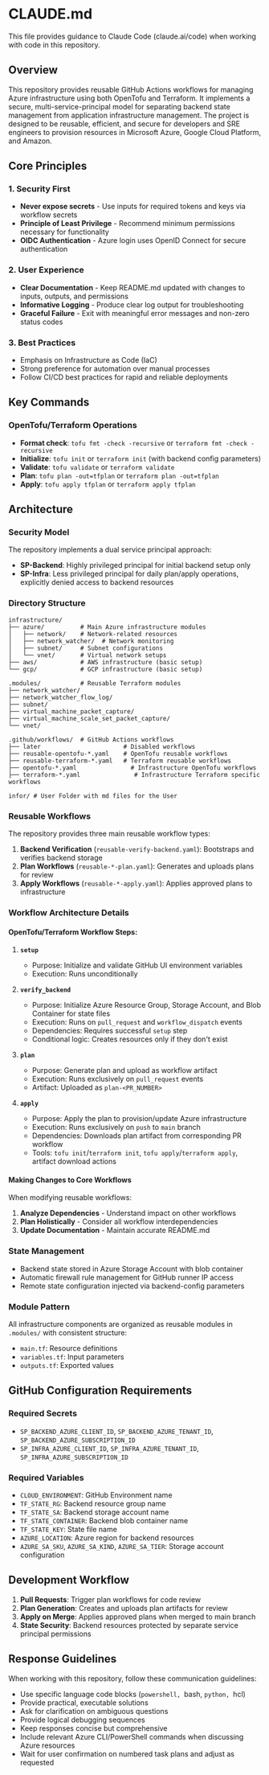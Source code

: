 # CLAUDE.md

This file provides guidance to Claude Code (claude.ai/code) when working with code in this repository.

## Overview

This repository provides reusable GitHub Actions workflows for managing Azure infrastructure using both OpenTofu and Terraform. It implements a secure, multi-service-principal model for separating backend state management from application infrastructure management. The project is designed to be reusable, efficient, and secure for developers and SRE engineers to provision resources in Microsoft Azure, Google Cloud Platform, and Amazon.

## Core Principles

### 1. Security First
- **Never expose secrets** - Use inputs for required tokens and keys via workflow secrets
- **Principle of Least Privilege** - Recommend minimum permissions necessary for functionality
- **OIDC Authentication** - Azure login uses OpenID Connect for secure authentication

### 2. User Experience
- **Clear Documentation** - Keep README.md updated with changes to inputs, outputs, and permissions
- **Informative Logging** - Produce clear log output for troubleshooting
- **Graceful Failure** - Exit with meaningful error messages and non-zero status codes

### 3. Best Practices
- Emphasis on Infrastructure as Code (IaC)
- Strong preference for automation over manual processes
- Follow CI/CD best practices for rapid and reliable deployments

## Key Commands

### OpenTofu/Terraform Operations
- **Format check**: `tofu fmt -check -recursive` or `terraform fmt -check -recursive`
- **Initialize**: `tofu init` or `terraform init` (with backend config parameters)
- **Validate**: `tofu validate` or `terraform validate`
- **Plan**: `tofu plan -out=tfplan` or `terraform plan -out=tfplan`
- **Apply**: `tofu apply tfplan` or `terraform apply tfplan`

## Architecture

### Security Model
The repository implements a dual service principal approach:
- **SP-Backend**: Highly privileged principal for initial backend setup only
- **SP-Infra**: Less privileged principal for daily plan/apply operations, explicitly denied access to backend resources

### Directory Structure
```
infrastructure/
├── azure/          # Main Azure infrastructure modules
│   ├── network/    # Network-related resources
│   ├── network_watcher/  # Network monitoring
│   ├── subnet/     # Subnet configurations
│   └── vnet/       # Virtual network setups
├── aws/            # AWS infrastructure (basic setup)
└── gcp/            # GCP infrastructure (basic setup)

.modules/           # Reusable Terraform modules
├── network_watcher/
├── network_watcher_flow_log/
├── subnet/
├── virtual_machine_packet_capture/
├── virtual_machine_scale_set_packet_capture/
└── vnet/

.github/workflows/  # GitHub Actions workflows
├── later                       # Disabled workflows
├── reusable-opentofu-*.yaml    # OpenTofu reusable workflows
├── reusable-terraform-*.yaml   # Terraform reusable workflows
├── opentofu-*.yaml               # Infrastructure OpenTofu workflows
├── terraform-*.yaml               # Infrastructure Terraform specific workflows

infor/ # User Folder with md files for the User
```

### Reusable Workflows
The repository provides three main reusable workflow types:
1. **Backend Verification** (`reusable-verify-backend.yaml`): Bootstraps and verifies backend storage
2. **Plan Workflows** (`reusable-*-plan.yaml`): Generates and uploads plans for review
3. **Apply Workflows** (`reusable-*-apply.yaml`): Applies approved plans to infrastructure

### Workflow Architecture Details

#### OpenTofu/Terraform Workflow Steps:

1. **`setup`**
   - Purpose: Initialize and validate GitHub UI environment variables
   - Execution: Runs unconditionally

2. **`verify_backend`**
   - Purpose: Initialize Azure Resource Group, Storage Account, and Blob Container for state files
   - Execution: Runs on `pull_request` and `workflow_dispatch` events
   - Dependencies: Requires successful `setup` step
   - Conditional logic: Creates resources only if they don't exist

3. **`plan`**
   - Purpose: Generate plan and upload as workflow artifact
   - Execution: Runs exclusively on `pull_request` events
   - Artifact: Uploaded as `plan-<PR_NUMBER>`

4. **`apply`**
   - Purpose: Apply the plan to provision/update Azure infrastructure
   - Execution: Runs exclusively on `push` to `main` branch
   - Dependencies: Downloads plan artifact from corresponding PR workflow
   - Tools: `tofu init`/`terraform init`, `tofu apply`/`terraform apply`, artifact download actions

#### Making Changes to Core Workflows

When modifying reusable workflows:
1. **Analyze Dependencies** - Understand impact on other workflows
2. **Plan Holistically** - Consider all workflow interdependencies
3. **Update Documentation** - Maintain accurate README.md

### State Management
- Backend state stored in Azure Storage Account with blob container
- Automatic firewall rule management for GitHub runner IP access
- Remote state configuration injected via backend-config parameters

### Module Pattern
All infrastructure components are organized as reusable modules in `.modules/` with consistent structure:
- `main.tf`: Resource definitions
- `variables.tf`: Input parameters
- `outputs.tf`: Exported values

## GitHub Configuration Requirements

### Required Secrets
- `SP_BACKEND_AZURE_CLIENT_ID`, `SP_BACKEND_AZURE_TENANT_ID`, `SP_BACKEND_AZURE_SUBSCRIPTION_ID`
- `SP_INFRA_AZURE_CLIENT_ID`, `SP_INFRA_AZURE_TENANT_ID`, `SP_INFRA_AZURE_SUBSCRIPTION_ID`

### Required Variables
- `CLOUD_ENVIRONMENT`: GitHub Environment name
- `TF_STATE_RG`: Backend resource group name
- `TF_STATE_SA`: Backend storage account name
- `TF_STATE_CONTAINER`: Backend blob container name
- `TF_STATE_KEY`: State file name
- `AZURE_LOCATION`: Azure region for backend resources
- `AZURE_SA_SKU`, `AZURE_SA_KIND`, `AZURE_SA_TIER`: Storage account configuration

## Development Workflow

1. **Pull Requests**: Trigger plan workflows for code review
2. **Plan Generation**: Creates and uploads plan artifacts for review
3. **Apply on Merge**: Applies approved plans when merged to main branch
4. **State Security**: Backend resources protected by separate service principal permissions

## Response Guidelines

When working with this repository, follow these communication guidelines:

- Use specific language code blocks (```powershell, ```bash, ```python, ```hcl)
- Provide practical, executable solutions
- Ask for clarification on ambiguous questions
- Provide logical debugging sequences
- Keep responses concise but comprehensive
- Include relevant Azure CLI/PowerShell commands when discussing Azure resources
- Wait for user confirmation on numbered task plans and adjust as requested

